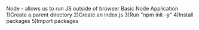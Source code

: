Node
    - allows us to run JS outside of browser
Basic Node Application
1)Create a parent directory
2)Create an index.js
3)Run "npm init -y"
4)Install packages
5)Import packages